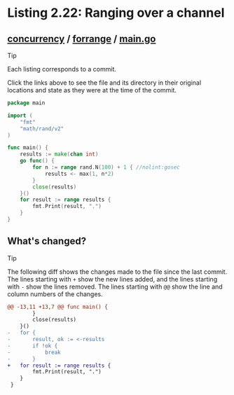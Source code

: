 # Listing 2.22: Ranging over a channel

## [concurrency](https://github.com/inancgumus/gobyexample/blob/603f4b55d7e7c7a8dc5f35e3d5283c78a06f3095/concurrency) / [forrange](https://github.com/inancgumus/gobyexample/blob/603f4b55d7e7c7a8dc5f35e3d5283c78a06f3095/concurrency/forrange) / [main.go](https://github.com/inancgumus/gobyexample/blob/603f4b55d7e7c7a8dc5f35e3d5283c78a06f3095/concurrency/forrange/main.go)

> [!TIP]
> Each listing corresponds to a commit.
>
> Click the links above to see the file and its directory in their original locations and state as they were at the time of the commit.

```go
package main

import (
	"fmt"
	"math/rand/v2"
)

func main() {
	results := make(chan int)
	go func() {
		for n := range rand.N(100) + 1 { //nolint:gosec
			results <- max(1, n*2)
		}
		close(results)
	}()
	for result := range results {
		fmt.Print(result, ".")
	}
}
```

## What's changed?

> [!TIP]
> The following diff shows the changes made to the file since the last commit.
> The lines starting with `+` show the new lines added, and the lines starting with `-` show the lines removed.
> The lines starting with `@@` show the line and column numbers of the changes.

```diff
@@ -13,11 +13,7 @@ func main() {
 		}
 		close(results)
 	}()
-	for {
-		result, ok := <-results
-		if !ok {
-			break
-		}
+	for result := range results {
 		fmt.Print(result, ".")
 	}
 }
```

